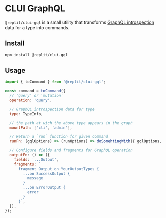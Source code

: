 # CLUI GraphQL

`@replit/clui-gql` is a small utility that transforms [GraphQL introspection](https://graphql.org/learn/introspection) data for a type into commands.


## Install

```sh
npm install @replit/clui-gql
```

## Usage

```js
import { toCommand } from '@replit/clui-gql';

const command = toCommand({
  // 'query' or 'mutation'
  operation: 'query',

  // GraphQL introspection data for type
  type: TypeInfo,

  // the path at wich the above type appears in the graph
  mountPath: ['cli', 'admin'],

  // Return a `run` function for given command
  runFn: (gqlOptions) => (runOptions) => doSomehtingWith({ gqlOptions, runOptions }),

  // Configure fields and fragments for GraphQL operation
  outputFn: () => ({
    fields: '...Output',
    fragments: `
      fragment Output on YourOutputTypes {
        ...on SuccessOutput {
          message
        }
        ...on ErrorOutput {
          error
        }
      }`,
  }),
});
```
